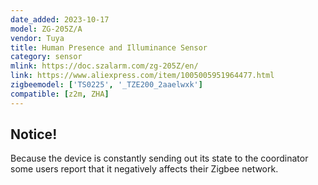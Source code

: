 ```yaml
---
date_added: 2023-10-17
model: ZG-205Z/A
vendor: Tuya
title: Human Presence and Illuminance Sensor
category: sensor
mlink: https://doc.szalarm.com/zg-205Z/en/
link: https://www.aliexpress.com/item/1005005951964477.html
zigbeemodel: ['TS0225', '_TZE200_2aaelwxk']
compatible: [z2m, ZHA]
---
```


## Notice!

Because the device is constantly sending out its state to the coordinator some users report that it negatively affects their Zigbee network.
